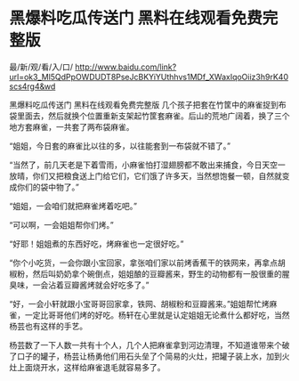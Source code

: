 # 黑爆料吃瓜传送门 黑料在线观看免费完整版

最/新/观/看/入/口/ http://www.baidu.com/link?url=ok3_Ml5QdPpOWDUDT8PseJcBKYiYUthhvs1MDf_XWaxIqoOiiz3h9rK40scs4rg4&wd


黑爆料吃瓜传送门 黑料在线观看免费完整版
几个孩子把套在竹筐中的麻雀捉到布袋里面去，然后就换个位置重新支架起竹筐套麻雀。后山的荒地广阔着，换了三个地方套麻雀，一共套了两布袋麻雀。

“姐姐，今日套的麻雀比以往的多，以往能套到一布袋就不错了。”

“当然了，前几天老是下着雪雨，小麻雀怕打湿翅膀都不敢出来捕食，今日天空一放晴，你们又把粮食送上门给它们，它们饿了许多天，当然想饱餐一顿，自然就变成你们的袋中物了。”

“姐姐，一会咱们就把麻雀烤着吃吧。”

“可以啊，一会姐姐帮你们烤。”

“好耶！姐姐煮的东西好吃，烤麻雀也一定很好吃。”

“你个小吃货，一会你跟小宝回家，拿张咱们家以前烤香蕉干的铁网来，再拿点胡椒粉，然后叫奶奶拿个碗倒点，姐姐酿的豆瓣酱来，野生的动物都有一股很重的腥臭味，一会沾着豆瓣酱烤就会好吃多了。”

“好，一会小轩就跟小宝哥哥回家拿，铁网、胡椒粉和豆瓣酱来。”姐姐帮忙烤麻雀，一定比哥哥他们烤的好吃。杨轩在心里就是认定姐姐无论煮什么都好吃，当然杨芸也有这样的手艺。

杨芸数了一下人数一共有十个人，几个人把麻雀拿到河边清理，不知道谁带来个破了口子的罐子，杨芸让杨勇他们用石头垒了个简易的火灶，把罐子装上水，加到火灶上面烧开水，这样给麻雀退毛就容易多了。
